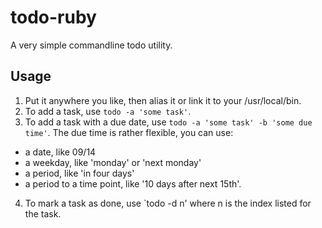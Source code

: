# todo-ruby
A very simple commandline todo utility.

## Usage
1. Put it anywhere you like, then alias it or link it to your /usr/local/bin.
2. To add a task, use `todo -a 'some task'`. 
3. To add a task with a due date, use `todo -a 'some task' -b 'some due time'`. The due time is rather flexible, you can use:
  - a date, like 09/14
  - a weekday, like 'monday' or 'next monday'
  - a period, like 'in four days'
  - a period to a time point, like '10 days after next 15th'.
4. To mark a task as done, use `todo -d n' where n is the index listed for the task.
